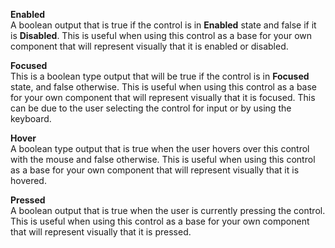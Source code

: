 **Enabled**  
A boolean output that is true if the control is in **Enabled** state and false if it is **Disabled**. This is useful when using this control as a base for your own component that will represent visually that it is enabled or disabled.

**Focused**  
This is a boolean type output that will be true if the control is in **Focused** state, and false otherwise. This is useful when using this control as a base for your own component that will represent visually that it is focused. This can be due to the user selecting the control for input or by using the keyboard.

**Hover**  
A boolean type output that is true when the user hovers over this control with the mouse and false otherwise. This is useful when using this control as a base for your own component that will represent visually that it is hovered.

**Pressed**  
A boolean output that is true when the user is currently pressing the control. This is useful when using this control as a base for your own component that will represent visually that it is pressed.

